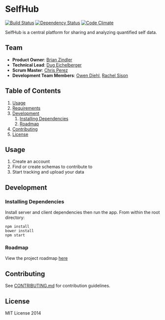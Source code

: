 SelfHub
=======
[![Build Status][build-img]][build-url]
[![Dependency Status][dependencies-img]][dependencies-url]
[![Code Climate][climate-img]][climate-url]

SelfHub is a central platform for sharing and analyzing quantified self data.

## Team

  - __Product Owner__: [Brian Zindler](https://github.com/zindlerb)
  - __Technical Lead__: [Dug Eichelberger](https://github.com/dduugg)
  - __Scrum Master__: [Chris Perez](https://github.com/cmperez)
  - __Development Team Members__: [Owen Diehl](https://github.com/owen-d), [Rachel Sison](https://github.com/rachelsison)

## Table of Contents

1. [Usage](#Usage)
1. [Requirements](#requirements)
1. [Development](#development)
    1. [Installing Dependencies](#installing-dependencies)
    1. [Roadmap](#roadmap)
1. [Contributing](#contributing)
1. [License](#license)

## Usage

1. Create an account
2. Find or create schemas to contribute to
3. Start tracking and upload your data

## Development

### Installing Dependencies
Install server and client dependencies then run the app. From within the root directory:

```
npm install
bower install
npm start
```

### Roadmap

View the project roadmap [here][roadmap-url]

## Contributing

See [CONTRIBUTING.md][contributing-url] for contribution guidelines.

## License

MIT License 2014

[build-img]: https://travis-ci.org/selfhub/selfhub.svg
[build-url]: https://travis-ci.org/selfhub/selfhub
[climate-img]: https://codeclimate.com/github/selfhub/selfhub/badges/gpa.svg
[climate-url]: https://codeclimate.com/github/selfhub/selfhub
[contributing-url]: https://github.com/selfhub/selfhub/blob/develop/CONTRIBUTING.md
[dependencies-img]: https://david-dm.org/selfhub/selfhub.svg
[dependencies-url]: https://david-dm.org/selfhub/selfhub
[roadmap-url]: https://github.com/selfhub/selfhub/wiki/Roadmap

